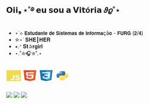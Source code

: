 ## 𝗢𝗶𝗶❟ ⋆˚࿔ 𝗲𝘂 𝘀𝗼𝘂 𝗮 𝗩𝗶𝘁ó𝗿𝗶𝗮 𝜗𝜚˚⋆

- ⋆˙⟡ 𝗘𝘀𝘁𝘂𝗱𝗮𝗻𝘁𝗲 𝗱𝗲 𝗦𝗶𝘀𝘁𝗲𝗺𝗮𝘀 𝗱𝗲 𝗜𝗻𝗳𝗼𝗿𝗺𝗮çã𝗼 - 𝗙𝗨𝗥𝗚 (𝟮/𝟰)
- ✮⋆˙ 𝐒𝐇𝐄┃𝐇𝐄𝐑
- ⭑.ᐟ 𝐒𝐭✰𝐫𝐠𝐢𝐫𝐥
- ⋆.˚✮🎧✮˚.⋆
  
<div style="display: inline_block"><br>
  <img align="center" alt="Vitoria-Js" height="30" width="40" src="https://raw.githubusercontent.com/devicons/devicon/master/icons/javascript/javascript-plain.svg">
  <img align="center" alt="Vitoria-HTML" height="30" width="40" src="https://raw.githubusercontent.com/devicons/devicon/master/icons/html5/html5-original.svg">
  <img align="center" alt="Vitoria-CSS" height="30" width="40" src="https://raw.githubusercontent.com/devicons/devicon/master/icons/css3/css3-original.svg">
  <img align="center" alt="Vitoria-Python" height="30" width="40" src="https://raw.githubusercontent.com/devicons/devicon/master/icons/python/python-original.svg">
</div>

 ##
 
<div> 
  <a href="https://instagram.com/baekstarz" target="_blank"><img src="https://img.shields.io/badge/-Instagram-%23E4405F?style=for-the-badge&logo=instagram&logoColor=white" target="_blank"></a>
 <a href="https://discord.gg/wagxzStdcR" target="_blank"><img src="https://img.shields.io/badge/Discord-7289DA?style=for-the-badge&logo=discord&logoColor=white" target="_blank"></a> 
  <a href="https://www.linkedin.com/in/vitóriasardá" target="_blank"><img src="https://img.shields.io/badge/-LinkedIn-%230077B5?style=for-the-badge&logo=linkedin&logoColor=white" target="_blank"></a> 
  
</div>
